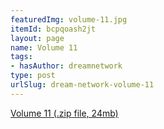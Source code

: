 ```yaml
---
featuredImg: volume-11.jpg
itemId: bcpqoash2jt
layout: page
name: Volume 11
tags:
- hasAuthor: dreamnetwork
type: post
urlSlug: dream-network-volume-11
---
```

<a href="../files/Volume_11.zip" download>Volume 11 (.zip file, 24mb)</a>